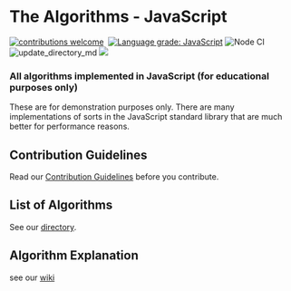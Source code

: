 # The Algorithms - JavaScript
  

[![contributions welcome](https://img.shields.io/static/v1.svg?label=Contributions&message=Welcome&color=0059b3&style=flat-square)](https://github.com/TheAlgorithms/Javascript/blob/master/CONTRIBUTING.md)&nbsp;
[![Language grade: JavaScript](https://img.shields.io/lgtm/grade/javascript/g/TheAlgorithms/Javascript.svg?logo=lgtm&logoWidth=18)](https://lgtm.com/projects/g/TheAlgorithms/Javascript/context:javascript)
![Node CI](https://github.com/TheAlgorithms/Javascript/workflows/Node%20CI/badge.svg)
![update_directory_md](https://github.com/TheAlgorithms/Javascript/workflows/update_directory_md/badge.svg)
![](https://img.shields.io/github/repo-size/TheAlgorithms/Javascript.svg?label=Repo%20size&style=flat-square)&nbsp;

### All algorithms implemented in JavaScript (for educational purposes only)

These are for demonstration purposes only. There are many implementations of sorts in the JavaScript standard library that are much better for performance reasons.

## Contribution Guidelines

Read our [Contribution Guidelines](CONTRIBUTING.md) before you contribute.

## List of Algorithms

See our [directory](DIRECTORY.md).

## Algorithm Explanation

see our [wiki](https://github.com/TheAlgorithms/Javascript/wiki) 


